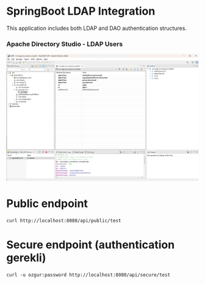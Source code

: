# SpringBoot LDAP Integration
This application includes both LDAP and DAO authentication structures.

### Apache Directory Studio - LDAP Users ###
<img src="https://github.com/OzgurAkinci/spring-boot-ldap-integration/blob/master/ldap-1.png" alt="ldap-users">

# Public endpoint
```
curl http://localhost:8080/api/public/test
```

# Secure endpoint (authentication gerekli)
```
curl -u ozgur:password http://localhost:8080/api/secure/test
```